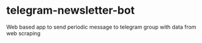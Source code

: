 # telegram-newsletter-bot
Web based app to send periodic message to telegram group with data from web scraping
